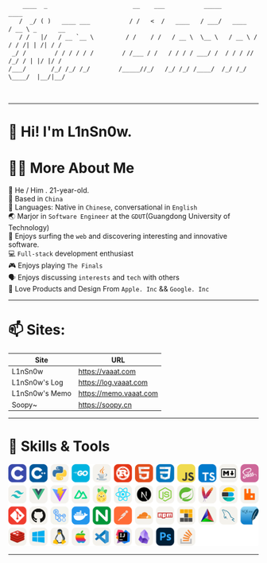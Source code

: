 ```

    ____  _                        __    ___           _____           ____           
   /  _/ ( )   ____ ___           / /   <  /   ____   / ___/   ____   / __ \ _      __
   / /   |/   / __ `__ \         / /    / /   / __ \  \__ \   / __ \ / / / /| | /| / /
 _/ /        / / / / / /        / /___ / /   / / / / ___/ /  / / / // /_/ / | |/ |/ / 
/___/       /_/ /_/ /_/        /_____//_/   /_/ /_/ /____/  /_/ /_/ \____/  |__/|__/  
                                                                                      
                                          

```

---

##
<!-- ![](https://raw.githubusercontent.com/lin-snow/lin-snow/output/github-contribution-grid-snake-dark.svg) -->

# 👋 Hi! I'm L1nSn0w.

# 👨‍💻 More About Me

🤠 He / Him . 21-year-old.  
🎈 Based in `China`  
🤔 Languages: Native in `Chinese`, conversational in `English`  
🌏 Marjor in `Software Engineer` at the `GDUT`(Guangdong University of Technology)  
🛟 Enjoys surfing the `web` and discovering interesting and innovative software.  
💻 `Full-stack` development enthusiast  
🎮 Enjoys playing `The Finals`  
🗣️ Enjoys discussing `interests` and `tech` with others  
👾 Love Products and Design From `Apple. Inc` && `Google. Inc`  

---

# 📫 Sites:

| Site | URL |
|------|-----|
| L1nSn0w | https://vaaat.com |
| L1nSn0w's Log | https://log.vaaat.com |
| L1nSn0w's Memo | https://memo.vaaat.com |
| Soopy~ | https://soopy.cn |

---

# 🔮 Skills & Tools

![My Skills](/assets/skillicons.svg)  

<!-- https://skillicons.dev/icons?i=c,cpp,python,golang,java,rust,html,css,javascript,typescript,markdown,sass,tailwindcss,vuejs,vite,nuxtjs,pinia,react,nextjs,nodejs,spring,maven,elasticsearch,rabbitmq,git,github,githubactions,docker,nginx,postman,cloudflare,npm,pnpm,cmake,mysql,sqlite,redis,windows,linux,apple,vscode,idea,obsidian,photoshop,stackoverflow&theme=light&perline=12 -->

---

<!-- # 🍟 Stats

![Stats](https://github-profile-trophy.vercel.app/?username=lin-snow&theme=nord&no-frame=true&column=9) -->

<!-- <div style="text-align: center;">
    <a href="https://github.com/lin-snow">
        <img align="center" src="https://githubstat.linsnow.cn/api/top-langs/?username=lin-snow&layout=donut&langs_count=8" />
    </a>
    <a href="https://github.com/lin-snow">
        <img align="center" src="https://githubstat.linsnow.cn/api?username=lin-snow&count_private=true&show_icons=true&theme=default&show=reviews,discussions_started,discussions_answered,prs_merged,prs_merged_percentage" />
    </a>
</div> -->
<!-- 
---

# 🏆 Contribution

![My Contribution](https://activitygraph.linsnow.cn/graph?username=lin-snow&theme=github-compact&days=30)

--- -->
